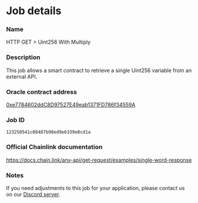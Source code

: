 # Job details

### Name
HTTP GET > Uint256 With Multiply
### Description
This job allows a smart contract to retrieve a single Uint256 variable from an external API.
### Oracle contract address
[0xe7784602ddC8D97527E49eab1371FD786f34559A](https://goerli.etherscan.io/address/0xe7784602ddC8D97527E49eab1371FD786f34559A)
### Job ID
`123250541c08487b98ed9e6339e8cd1a`

### Official Chainlink documentation
https://docs.chain.link/any-api/get-request/examples/single-word-response

### Notes
If you need adjustments to this job for your application, please contact us on our [Discord server](https://discord.com/invite/xRWKtpjA9F).
